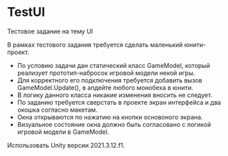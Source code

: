 # TestUI
Тестовое задание на тему UI

В рамках тестового задания требуется сделать маленький юнити-проект. 
* По условию задачи дан статический класс GameModel, который реализует прототип-набросок игровой модели некой игры. 
* Для корректного его подключения требуется добавить вызов GameModel.Update(), в апдейте любого монобеха в юнити. 
* В логику данного класса никакие изменения вносить не следует. 
* По заданию требуется сверстать в проекте экран интерфейса и два окошка согласно макетам. 
* Окна открываются по нажатию на кнопки основоного экрана. 
* Визуальное состояние окна должно быть согласовано с логикой игровой модели в GameModel.

Использовать Unity версии 2021.3.12.f1.